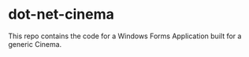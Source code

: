 # dot-net-cinema

This repo contains the code for a Windows Forms Application built for a generic Cinema. 
